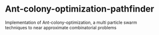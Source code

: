 # Ant-colony-optimization-pathfinder
Implementation of Ant-colony-optimization, a multi particle swarm techniques to near approximate combinatorial problems
